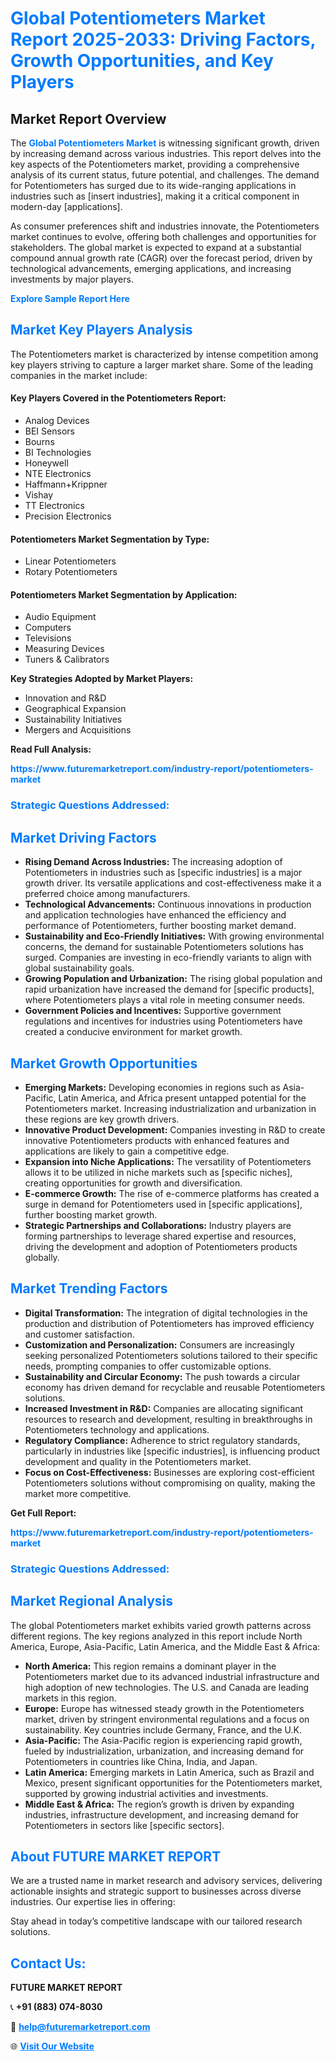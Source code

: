 <h1 style="color: #007BFF;">Global Potentiometers Market Report 2025-2033: Driving Factors, Growth Opportunities, and Key Players</h1>

<section id="overview">
<h2>Market Report Overview</h2>
<p>The <a href="https://www.futuremarketreport.com/industry-report/potentiometers-market" style="color: #007BFF; text-decoration: none;"><strong>Global Potentiometers Market</strong></a> is witnessing significant growth, driven by increasing demand across various industries. This report delves into the key aspects of the Potentiometers market, providing a comprehensive analysis of its current status, future potential, and challenges. The demand for Potentiometers has surged due to its wide-ranging applications in industries such as [insert industries], making it a critical component in modern-day [applications].</p>
<p>As consumer preferences shift and industries innovate, the Potentiometers market continues to evolve, offering both challenges and opportunities for stakeholders. The global market is expected to expand at a substantial compound annual growth rate (CAGR) over the forecast period, driven by technological advancements, emerging applications, and increasing investments by major players.</p>
</section>

<section id="overview">
<p><a href="https://www.futuremarketreport.com/request-sample/reportId=75101" style="color: #007BFF; text-decoration: none;"><strong>Explore Sample Report Here</strong></a></p>
</section>

<section id="key-players">
<h2 style="color: #007BFF;">Market Key Players Analysis</h2>
<p>The Potentiometers market is characterized by intense competition among key players striving to capture a larger market share. Some of the leading companies in the market include:</p>
<h4>Key Players Covered in the Potentiometers Report:</h4>
<ul><li>Analog Devices</li><li>BEI Sensors</li><li>Bourns</li><li>BI Technologies</li><li>Honeywell</li><li>NTE Electronics</li><li>Haffmann+Krippner</li><li>Vishay</li><li>TT Electronics</li><li>Precision Electronics</li></ul>
<h4>Potentiometers Market Segmentation by Type:</h4>
<ul><li>Linear Potentiometers</li><li>Rotary Potentiometers</li></ul>

<h4>Potentiometers Market Segmentation by Application:</h4>
<ul><li>Audio Equipment</li><li>Computers</li><li>Televisions</li><li>Measuring Devices</li><li>Tuners &amp; Calibrators</li></ul>
<p><strong>Key Strategies Adopted by Market Players:</strong></p>
<ul>
<li>Innovation and R&D</li>
<li>Geographical Expansion</li>
<li>Sustainability Initiatives</li>
<li>Mergers and Acquisitions</li>
</ul>
</section>

<section>
<p><strong>Read Full Analysis: </strong></p><a href="https://www.futuremarketreport.com/industry-report/potentiometers-market" style="color: #007BFF; text-decoration: none;"><strong>https://www.futuremarketreport.com/industry-report/potentiometers-market</strong></a>
<h3 style="color: #007BFF;">Strategic Questions Addressed:</h3>
</section>

<section id="driving-factors">
<h2 style="color: #007BFF;">Market Driving Factors</h2>
<ul>
<li><strong>Rising Demand Across Industries:</strong> The increasing adoption of Potentiometers in industries such as [specific industries] is a major growth driver. Its versatile applications and cost-effectiveness make it a preferred choice among manufacturers.</li>
<li><strong>Technological Advancements:</strong> Continuous innovations in production and application technologies have enhanced the efficiency and performance of Potentiometers, further boosting market demand.</li>
<li><strong>Sustainability and Eco-Friendly Initiatives:</strong> With growing environmental concerns, the demand for sustainable Potentiometers solutions has surged. Companies are investing in eco-friendly variants to align with global sustainability goals.</li>
<li><strong>Growing Population and Urbanization:</strong> The rising global population and rapid urbanization have increased the demand for [specific products], where Potentiometers plays a vital role in meeting consumer needs.</li>
<li><strong>Government Policies and Incentives:</strong> Supportive government regulations and incentives for industries using Potentiometers have created a conducive environment for market growth.</li>
</ul>
</section>

<section id="growth-opportunities">
<h2 style="color: #007BFF;">Market Growth Opportunities</h2>
<ul>
<li><strong>Emerging Markets:</strong> Developing economies in regions such as Asia-Pacific, Latin America, and Africa present untapped potential for the Potentiometers market. Increasing industrialization and urbanization in these regions are key growth drivers.</li>
<li><strong>Innovative Product Development:</strong> Companies investing in R&D to create innovative Potentiometers products with enhanced features and applications are likely to gain a competitive edge.</li>
<li><strong>Expansion into Niche Applications:</strong> The versatility of Potentiometers allows it to be utilized in niche markets such as [specific niches], creating opportunities for growth and diversification.</li>
<li><strong>E-commerce Growth:</strong> The rise of e-commerce platforms has created a surge in demand for Potentiometers used in [specific applications], further boosting market growth.</li>
<li><strong>Strategic Partnerships and Collaborations:</strong> Industry players are forming partnerships to leverage shared expertise and resources, driving the development and adoption of Potentiometers products globally.</li>
</ul>
</section>

<section id="trending-factors">
<h2 style="color: #007BFF;">Market Trending Factors</h2>
<ul>
<li><strong>Digital Transformation:</strong> The integration of digital technologies in the production and distribution of Potentiometers has improved efficiency and customer satisfaction.</li>
<li><strong>Customization and Personalization:</strong> Consumers are increasingly seeking personalized Potentiometers solutions tailored to their specific needs, prompting companies to offer customizable options.</li>
<li><strong>Sustainability and Circular Economy:</strong> The push towards a circular economy has driven demand for recyclable and reusable Potentiometers solutions.</li>
<li><strong>Increased Investment in R&D:</strong> Companies are allocating significant resources to research and development, resulting in breakthroughs in Potentiometers technology and applications.</li>
<li><strong>Regulatory Compliance:</strong> Adherence to strict regulatory standards, particularly in industries like [specific industries], is influencing product development and quality in the Potentiometers market.</li>
<li><strong>Focus on Cost-Effectiveness:</strong> Businesses are exploring cost-efficient Potentiometers solutions without compromising on quality, making the market more competitive.</li>
</ul>
</section>

<section>
<p><strong>Get Full Report: </strong></p><a href="https://www.futuremarketreport.com/industry-report/potentiometers-market" style="color: #007BFF; text-decoration: none;"><strong>https://www.futuremarketreport.com/industry-report/potentiometers-market</strong></a>
<h3 style="color: #007BFF;">Strategic Questions Addressed:</h3>
</section>


<section id="regional-analysis">
<h2 style="color: #007BFF;">Market Regional Analysis</h2>
<p>The global Potentiometers market exhibits varied growth patterns across different regions. The key regions analyzed in this report include North America, Europe, Asia-Pacific, Latin America, and the Middle East & Africa:</p>
<ul>
<li><strong>North America:</strong> This region remains a dominant player in the Potentiometers market due to its advanced industrial infrastructure and high adoption of new technologies. The U.S. and Canada are leading markets in this region.</li>
<li><strong>Europe:</strong> Europe has witnessed steady growth in the Potentiometers market, driven by stringent environmental regulations and a focus on sustainability. Key countries include Germany, France, and the U.K.</li>
<li><strong>Asia-Pacific:</strong> The Asia-Pacific region is experiencing rapid growth, fueled by industrialization, urbanization, and increasing demand for Potentiometers in countries like China, India, and Japan.</li>
<li><strong>Latin America:</strong> Emerging markets in Latin America, such as Brazil and Mexico, present significant opportunities for the Potentiometers market, supported by growing industrial activities and investments.</li>
<li><strong>Middle East & Africa:</strong> The region’s growth is driven by expanding industries, infrastructure development, and increasing demand for Potentiometers in sectors like [specific sectors].</li>
</ul>
</section>

<footer>
<h2 style="color: #007BFF;">About FUTURE MARKET REPORT</h2>
<p>We are a trusted name in market research and advisory services, delivering actionable insights and strategic support to businesses across diverse industries. Our expertise lies in offering:</p>

<p>Stay ahead in today’s competitive landscape with our tailored research solutions.</p>

<h2 style="color: #007BFF;">Contact Us:</h2>
<p><strong>FUTURE MARKET REPORT</strong></p>
<p>📞 <strong>+91 (883) 074-8030</strong></p>
<p>📧 <strong><a href="mailto:help@futuremarketreport.com" style="color: #007BFF;">help@futuremarketreport.com</a></strong></p>
<p>🌐 <strong><a href="https://www.futuremarketreport.com/" style="color: #007BFF;">Visit Our Website</a></strong></p>
</footer>